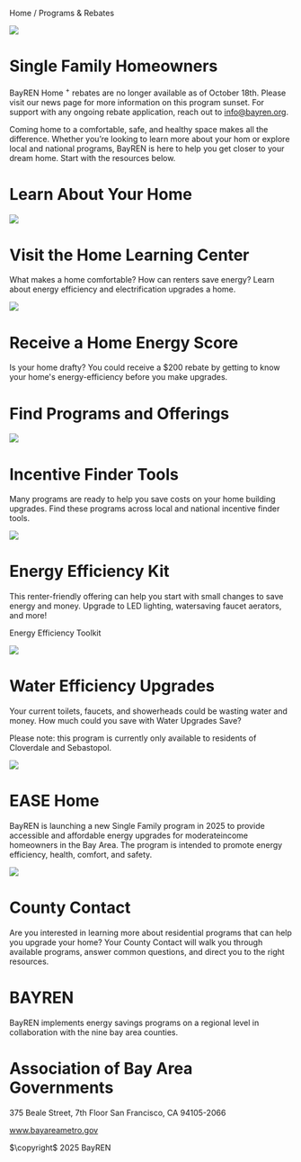 Home /  Programs & Rebates  

![](images/9090a8a32eb0c4a03d6fdc005c84060f6c321ca8f522de1be2490758fe799357.jpg)  

# Single Family Homeowners  

BayREN Home $^+$ rebates are no longer available as of October 18th. Please visit our news page for more information on this program sunset. For support with any ongoing rebate application, reach out to info@bayren.org.  

Coming home to a comfortable, safe, and healthy space makes all the difference. Whether you’re looking to learn more about your hom or explore local and national programs, BayREN is here to help you get closer to your dream home. Start with the resources below.  

# Learn About Your Home  

![](images/87fca6cfcbeb19b02dc133b16cca0c159b1516b752a3e01d8ed0914fd6a039ae.jpg)  

# Visit the Home Learning Center  

What makes a home comfortable? How can renters save energy? Learn about energy efficiency and electrification upgrades a home.  

![](images/b2ab0a5297dab6f304bab9447f159c3bd8ed59807dff0c1a30b41634b011aafe.jpg)  

# Receive a Home Energy Score  

Is your home drafty? You could receive a $\$200$ rebate by getting to know your home's energy-efficiency before you make upgrades.  

# Find Programs and Offerings  

![](images/d881e786f4745a17dc3950c052a59a73f856ddaaed285ae5103614a9b4c835ed.jpg)  

# Incentive Finder Tools  

Many programs are ready to help you save costs on your home building upgrades. Find these programs across local and national incentive finder tools.  

![](images/ac250e5e46bdc92127a0ef39854b8a1ba253dffaa209ac822c371c99ec66be24.jpg)  

# Energy Efficiency Kit  

This renter-friendly offering can help you start with small changes to save energy and money. Upgrade to LED lighting, watersaving faucet aerators, and more!  

Energy Efficiency Toolkit  

![](images/fe55eaa66dd481887a4cc0a68249750039d5211c2d09818f09a08d969c10e6a7.jpg)  

# Water Efficiency Upgrades  

Your current toilets, faucets, and showerheads could be wasting water and money. How much could you save with Water Upgrades Save?  

Please note: this program is currently only available to residents of Cloverdale and Sebastopol.  

![](images/bb0aefbd6a384c5945a971dfc3f420ef858f3fec2a687ba75dfe9c4634428f0c.jpg)  

# EASE Home  

BayREN is launching a new Single Family program in 2025 to provide accessible and affordable energy upgrades for moderateincome homeowners in the Bay Area. The program is intended to promote energy efficiency, health, comfort, and safety.  

![](images/41d25cbf7ec876a01412dddaffbc936ae86356474a83e08de0759b63f38d7232.jpg)  

# County Contact  

Are you interested in learning more about residential programs that can help you upgrade your home? Your County Contact will walk you through available programs, answer common questions, and direct you to the right resources.  

# BAYREN  

BayREN implements energy savings programs on a regional level in collaboration with the nine bay area counties.  

# Association of Bay Area Governments  

375 Beale Street, 7th Floor San Francisco, CA 94105-2066  

www.bayareametro.gov  

$\copyright$ 2025 BayREN  